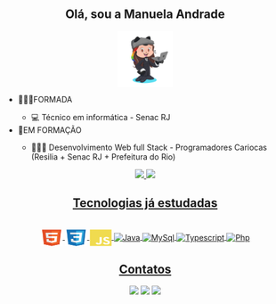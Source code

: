 <div align="center"><br>
    
## Olá, sou a Manuela Andrade 

<img align="center" alt="Meu Octocat" height="100" width="100" src="octocat.png">
</div>
<ul>
    <li>👩🏻‍🎓FORMADA</li>
  <ul>
    <li>💻 Técnico em informática - Senac RJ</li>
  </ul>
  <li>📘EM FORMAÇÃO</li>
  <ul> 
    <li>👩🏻‍💻 Desenvolvimento Web full Stack - Programadores Cariocas (Resilia + Senac RJ + Prefeitura do Rio)</li>
  </ul>
 </ul>
 
<div align="center">
<a href="https://github.com/manuandrade-crf">
<img height="180em" src="https://github-readme-stats.vercel.app/api/top-langs/?username=manuandrade-crf&layout=compact&langs_count=7&theme=dracula"/>
<img height="180em" src="https://github-readme-stats.vercel.app/api?username=manuandrade-crf&show_icons=true&theme=dracula&include_all_commits=true&count_private=true"/>
</div>
  
 ## <div align="center"> Tecnologias já estudadas
  <div align="center"><br>
  <img align="center" alt="HTML" height="30" width="40" src="https://raw.githubusercontent.com/devicons/devicon/master/icons/html5/html5-original.svg">
  <img align="center" alt="CSS" height="30" width="40" src="https://raw.githubusercontent.com/devicons/devicon/master/icons/css3/css3-original.svg">
  <img align="center" alt="JavaScript" height="30" width="40" src="https://raw.githubusercontent.com/devicons/devicon/master/icons/javascript/javascript-plain.svg">
  <img align="center" alt="Java" height="30" width="40" src="https://cdn.jsdelivr.net/gh/devicons/devicon/icons/java/java-original.svg" >
 <img align="center" alt="MySql" height="30" width="40" src="https://cdn.jsdelivr.net/gh/devicons/devicon/icons/mysql/mysql-plain.svg">
  <img align="center" alt="Typescript" height="30" width="40" src"<img src="https://cdn.jsdelivr.net/gh/devicons/devicon/icons/typescript/typescript-original.svg" />
  <img align="center" alt="Php" height="30" width="40" src="https://cdn.jsdelivr.net/gh/devicons/devicon/icons/php/php-original.svg" />
                                                                                                                                    
## <div align="center"> Contatos
 <div align="center">
  <a href="https://www.instagram.com/manuandrade_crf/?hl=pt-br" target="_blank"><img src="https://img.shields.io/badge/-Instagram-%23E4405F?style=for-the-badge&logo=instagram&logoColor=white" target="_blank"></a>
  <a href = "mailto:rjmanuelaandrade@gmail.com"><img src="https://img.shields.io/badge/-Gmail-%23333?style=for-the-badge&logo=gmail&logoColor=white" target="_blank"></a>
  <a href="https://www.linkedin.com/in/manuela-alexandre-524709257/" target="_blank"><img src="https://img.shields.io/badge/-LinkedIn-%230077B5?style=for-the-badge&logo=linkedin&logoColor=white" target="_blank"></a> 
</div>
                                                                                                                                    
                                                                                                                                    
                                                                                                                                

